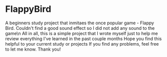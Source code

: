 # FlappyBird
A beginners study project that inmitaes the once popular game - Flappy Bird.
Couldn't find a good sound effect so I did not add any sound to the game\n
All in all, this is a simple project that I wrote myself just to help me review everything I've learned in the past couple months
Hope you find this helpful to your current study or projects
If you find any problems, feel free to let me know. Thank you!
